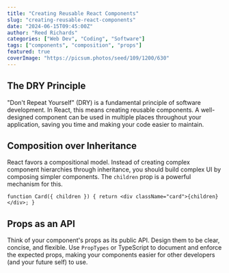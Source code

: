 ```yaml
---
title: "Creating Reusable React Components"
slug: "creating-reusable-react-components"
date: "2024-06-15T09:45:00Z"
author: "Reed Richards"
categories: ["Web Dev", "Coding", "Software"]
tags: ["components", "composition", "props"]
featured: true
coverImage: "https://picsum.photos/seed/109/1200/630"
---
```


## The DRY Principle

"Don't Repeat Yourself" (DRY) is a fundamental principle of software development. In React, this means creating reusable components. A well-designed component can be used in multiple places throughout your application, saving you time and making your code easier to maintain.

## Composition over Inheritance

React favors a compositional model. Instead of creating complex component hierarchies through inheritance, you should build complex UI by composing simpler components. The `children` prop is a powerful mechanism for this.

`function Card({ children }) {
  return <div className="card">{children}</div>;
}`

## Props as an API

Think of your component's props as its public API. Design them to be clear, concise, and flexible. Use `PropTypes` or TypeScript to document and enforce the expected props, making your components easier for other developers (and your future self) to use.
